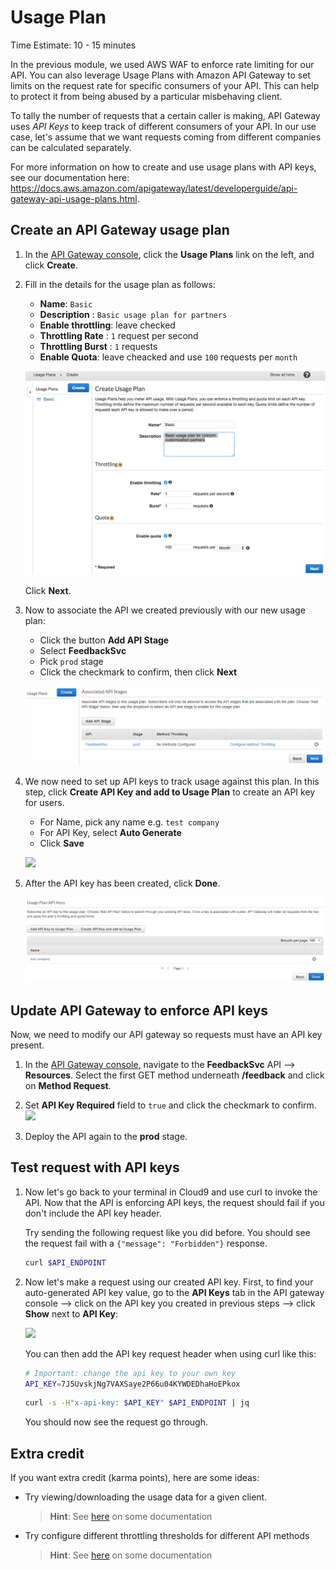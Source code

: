 # Usage Plan
Time Estimate: 10 - 15 minutes

In the previous module, we used AWS WAF to enforce rate limiting for our API. You can also leverage Usage Plans with Amazon API Gateway to set limits on the request rate for specific consumers of your API. This can help to protect it from being abused by a particular misbehaving client.

To tally the number of requests that a certain caller is making, API Gateway uses *API Keys* to keep track of different consumers of your API. In our use case, let's assume that we want requests coming from different companies can be calculated separately. 

For more information on how to create and use usage plans with API keys, see our documentation here: https://docs.aws.amazon.com/apigateway/latest/developerguide/api-gateway-api-usage-plans.html. 

## Create an API Gateway usage plan 
1. In the [API Gateway console](https://console.aws.amazon.com/apigateway/home), click the **Usage Plans** link on the left, and click **Create**. 
1. Fill in the details for the usage plan as follows:
	
	* **Name**: ```Basic```
	* **Description** : ```Basic usage plan for partners```
	* **Enable throttling**: leave checked
	* **Throttling Rate** : ```1``` request per second
	* **Throttling Burst** : ```1``` requests 
	* **Enable Quota**: leave cheacked and use ```100``` requests per ```month```

	![Create Usage Plan screenshot](images/create-usage-plan.png)
	
	Click **Next**.
	
1. Now to associate the API we created previously with our new usage plan:
	* Click the button __Add API Stage__
	* Select __FeedbackSvc__
	* Pick `prod` stage
	* Click the checkmark to confirm, then click **Next**

	![add stage to Usage plan](images/5A-add-stage-to-plan.png)


1. We now need to set up API keys to track usage against this plan. In this step, click **Create API Key and add to Usage Plan** to create an API key for users.

	* For Name, pick any name e.g.  `test company`
	* For API Key, select **Auto Generate**
	* Click **Save**

  	![](../images/5A-auto-generate-API-key.png)

	
1. After the API key has been created, click **Done**.

	![](images/5A-API-key-created.png)
	
## Update API Gateway to enforce API keys

Now, we need to modify our API gateway so requests must have an API key present.

1. In the [API Gateway console](https://console.aws.amazon.com/apigateway/home), navigate to the **FeedbackSvc** API --> **Resources**. Select the first GET method underneath **/feedback** and click on **Method Request**. 

2. Set **API Key Required** field to `true` and click the checkmark to confirm.
  ![](../images/5B-confirm-usage-plan-requirement.png)

3. Deploy the API again to the __prod__ stage.

## Test request with API keys

1. Now let's go back to your terminal in Cloud9 and use curl to invoke the API. Now that the API is enforcing API keys, the request should fail if you don't include the API key header.

	Try sending the following request like you did before. You should see the request fail with a `{"message": "Forbidden"}` response.

	```bash
	curl $API_ENDPOINT
	```

2. Now let's make a request using our created API key. First, to find your auto-generated API key value, go to the **API Keys** tab in the API gateway console --> click on the API key you created in previous steps --> click **Show** next to **API Key**:

	![](../images/5C-find-api-key.png)

	You can then add the API key request header when using curl like this:
  
	```bash hl_lines="1"
	# Important: change the api key to your own key
	API_KEY=7J5UvskjNg7VAXSaye2P66u04KYWDEDhaHoEPkox
	```
	```bash
	curl -s -H"x-api-key: $API_KEY" $API_ENDPOINT | jq
	```
	
	You should now see the request go through.

## Extra credit

If you want extra credit (karma points), here are some ideas:

* Try viewing/downloading the usage data for a given client. 
	
	> **Hint**: See [here](https://docs.aws.amazon.com/apigateway/latest/developerguide/api-gateway-create-usage-plans-with-console.html#api-gateway-usage-plan-manage-usage) on some documentation 

* Try configure different throttling thresholds for different API methods

	> **Hint**: See [here](https://docs.aws.amazon.com/apigateway/latest/developerguide/api-gateway-request-throttling.html#apig-request-throttling-stage-and-method-level-limits) on some documentation 
